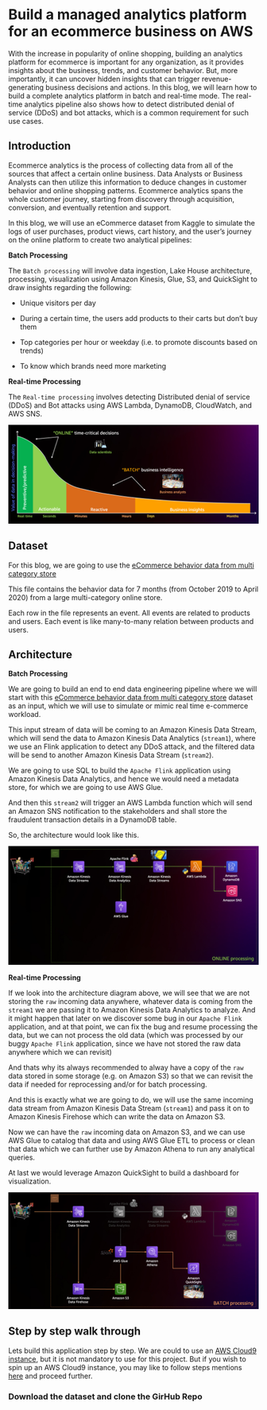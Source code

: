 # Build a managed analytics platform for an ecommerce business on AWS 

With the increase in popularity of online shopping, building an analytics platform for ecommerce is important for any organization, as it provides insights about the business, trends, and customer behavior. But, more importantly, it can uncover hidden insights that can trigger revenue-generating business decisions and actions. In this blog, we will learn how to build a complete analytics platform in batch and real-time mode. The real-time analytics pipeline also shows how to detect distributed denial of service (DDoS) and bot attacks, which is a common requirement for such use cases.

## Introduction 

Ecommerce analytics is the process of collecting data from all of the sources that affect a certain online business. Data Analysts or Business Analysts can then utilize this information to deduce changes in customer behavior and online shopping patterns. Ecommerce analytics spans the whole customer journey, starting from discovery through acquisition, conversion, and eventually retention and support.

In this blog, we will use an eCommerce dataset from Kaggle to simulate the logs of user purchases, product views, cart history, and the user’s journey on the online platform to create two analytical pipelines:

**Batch Processing**  

The `Batch processing` will involve data ingestion, Lake House architecture, processing, visualization using Amazon Kinesis, Glue, S3, and QuickSight to draw insights regarding the following:

- Unique visitors per day

- During a certain time, the users add products to their carts but don’t buy them

- Top categories per hour or weekday (i.e. to promote discounts based on trends)

- To know which brands need more marketing

**Real-time Processing** 

The `Real-time processing` involves detecting Distributed denial of service (DDoS) and Bot attacks using AWS Lambda, DynamoDB, CloudWatch, and AWS SNS.

![Img1](/img/img1.png)


## Dataset 

For this blog, we are going to use the [eCommerce behavior data from multi category store](https://www.kaggle.com/datasets/mkechinov/ecommerce-behavior-data-from-multi-category-store)

This file contains the behavior data for 7 months (from October 2019 to April 2020) from a large multi-category online store.

Each row in the file represents an event. All events are related to products and users. Each event is like many-to-many relation between products and users.

## Architecture 

**Batch Processing**  

We are going to build an end to end data engineering pipeline where we will start with this [eCommerce behavior data from multi category store](https://www.kaggle.com/datasets/mkechinov/ecommerce-behavior-data-from-multi-category-store) dataset as an input, which we will use to simulate or mimic real time e-commerce workload. 

This input stream of data will be coming to an Amazon Kinesis Data Stream, which will send the data to Amazon Kinesis Data Analytics (`stream1`), where we use an Flink application to detect any DDoS attack, and the filtered data will be send to another Amazon Kinesis Data Stream (`stream2`). 

We are going to use SQL to build the `Apache Flink` application using Amazon Kinesis Data Analytics, and hence we would need a metadata store, for which we are going to use AWS Glue. 

And then this `stream2` will trigger an AWS Lambda function which will send an Amazon SNS notification to the stakeholders and shall store the fraudulent transaction details in a DynamoDB table. 

So, the architecture would look like this. 

![Img1](/img/img2.png)

**Real-time Processing** 

If we look into the architecture diagram above, we will see that we are not storing the `raw` incoming data anywhere, whatever data is coming from the `stream1` we are passing it to Amazon Kinesis Data Analytics to analyze. And it might happen that later on we discover some bug in our `Apache Flink` application, and at that point, we can fix the bug and resume processing the data, but we can not process the old data (which was processed by our buggy `Apache Flink` application, since we have not stored the raw data anywhere which we can revisit)

And thats why its always recommended to alway have a copy of the `raw` data stored in some storage (e.g. on Amazon S3) so that we can revisit the data if needed for reprocessing and/or for batch processing. 

And this is exactly what we are going to do, we will use the same incoming data stream from Amazon Kinesis Data Stream (`stream1`) and pass it on to Amazon Kinesis Firehose which can write the data on Amazon S3. 

Now we can have the `raw` incoming data on Amazon S3, and we can use AWS Glue to catalog that data and using AWS Glue ETL to process or clean that data which we can further use by Amazon Athena to run any analytical queries. 

At last we would leverage Amazon QuickSight to build a dashboard for visualization.  

![Img1](/img/img3.png)

## Step by step walk through

Lets build this application step by step. We are could to use an [AWS Cloud9 instance](https://aws.amazon.com/cloud9/), but it is not mandatory to use for this project. But if you wish to spin up an AWS Cloud9 instance, you may like to follow steps mentions [here](https://docs.aws.amazon.com/cloud9/latest/user-guide/create-environment-main.html) and proceed further. 


### Download the dataset and clone the GirHub Repo 




